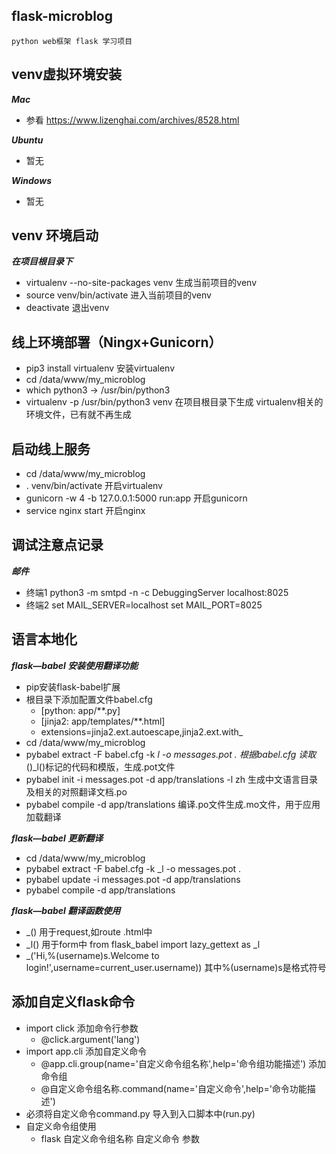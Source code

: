 ## flask-microblog
    python web框架 flask 学习项目

## venv虚拟环境安装
***Mac***
   * 参看 https://www.lizenghai.com/archives/8528.html

***Ubuntu***
   * 暂无  
   
***Windows***
   * 暂无

## venv 环境启动
***在项目根目录下***
* virtualenv --no-site-packages venv 生成当前项目的venv
* source venv/bin/activate  进入当前项目的venv
* deactivate                退出venv


## 线上环境部署（Ningx+Gunicorn）
* pip3 install virtualenv                  安装virtualenv
* cd /data/www/my_microblog
* which python3 -> /usr/bin/python3
* virtualenv -p /usr/bin/python3 venv      在项目根目录下生成 virtualenv相关的环境文件，已有就不再生成



## 启动线上服务
* cd /data/www/my_microblog
* . venv/bin/activate                          开启virtualenv
* gunicorn -w 4 -b 127.0.0.1:5000 run:app      开启gunicorn
* service nginx start                          开启nginx

## 调试注意点记录
***邮件***
* 终端1 python3 -m smtpd -n -c DebuggingServer localhost:8025
* 终端2 set MAIL_SERVER=localhost     set MAIL_PORT=8025

## 语言本地化
***flask—babel 安装使用翻译功能***
* pip安装flask-babel扩展
* 根目录下添加配置文件babel.cfg
   - [python: app/**.py]
   - [jinja2: app/templates/**.html]
   - extensions=jinja2.ext.autoescape,jinja2.ext.with_
* cd /data/www/my_microblog
* pybabel extract -F babel.cfg -k _l -o messages.pot .   根据babel.cfg 读取_()_l()标记的代码和模版，生成.pot文件
* pybabel init -i messages.pot -d app/translations -l zh  生成中文语言目录及相关的对照翻译文档.po
* pybabel compile -d app/translations                   编译.po文件生成.mo文件，用于应用加载翻译

***flask—babel 更新翻译***
* cd /data/www/my_microblog
* pybabel extract -F babel.cfg -k _l -o messages.pot .   
* pybabel update -i messages.pot -d app/translations
* pybabel compile -d app/translations  

***flask—babel 翻译函数使用***
* _() 用于request,如route .html中
* _l() 用于form中 from flask_babel import lazy_gettext as _l
* _('Hi,%(username)s.Welcome to login!',username=current_user.username)) 其中%(username)s是格式符号

## 添加自定义flask命令
* import click 添加命令行参数 
   - @click.argument('lang')
* import app.cli 添加自定义命令
   - @app.cli.group(name='自定义命令组名称',help='命令组功能描述') 添加命令组
   - @自定义命令组名称.command(name='自定义命令',help='命令功能描述')
* 必须将自定义命令command.py 导入到入口脚本中(run.py)
* 自定义命令组使用
   - flask 自定义命令组名称 自定义命令 参数
 
    
                                                                                       